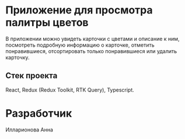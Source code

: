 # Приложение для просмотра палитры цветов

В приложении можно увидеть карточки с цветами и описание к ним, посмотреть подробную информацию о карточке, отметить понравившиеся, отсортировать только понравившиеся или удалить карточку.

## Стек проекта

React, Redux (Redux Toolkit, RTK Query), Typescript.

# Разработчик

Илларионова Анна



